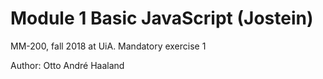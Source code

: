 # Module 1 Basic JavaScript (Jostein)
MM-200, fall 2018 at UiA.
Mandatory exercise 1

Author: Otto André Haaland